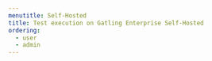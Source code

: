 ```yaml
---
menutitle: Self-Hosted
title: Test execution on Gatling Enterprise Self-Hosted
ordering:
  - user
  - admin
---
```

